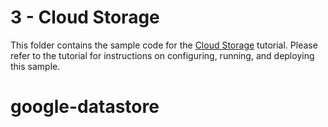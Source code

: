 # 3 - Cloud Storage

This folder contains the sample code for the [Cloud Storage][step-3]
tutorial. Please refer to the tutorial for instructions on configuring, running,
and deploying this sample.

[step-3]: https://cloud.google.com/php/getting-started/using-cloud-storage

# google-datastore
